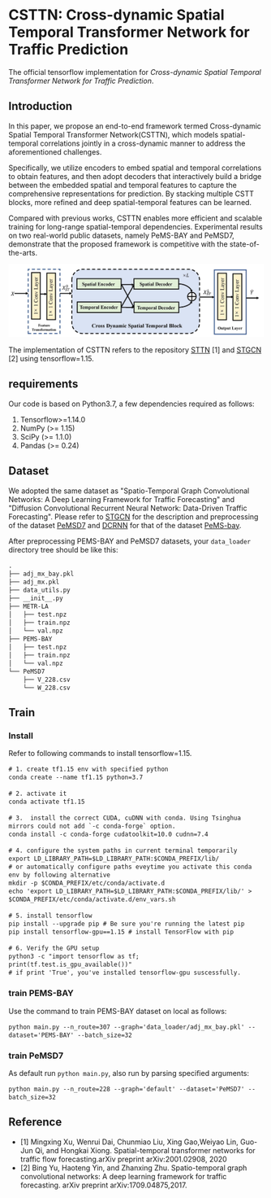 # CSTTN: Cross-dynamic Spatial Temporal Transformer Network for Traffic Prediction

The official tensorflow implementation for *Cross-dynamic Spatial Temporal Transformer Network for Traffic Prediction*.

## Introduction

In this paper, we propose an end-to-end framework termed Cross-dynamic Spatial Temporal Transformer Network(CSTTN), which models spatial-temporal correlations jointly in a cross-dynamic manner to address the aforementioned challenges.

Specifically, we utilize encoders to embed spatial and temporal correlations to obtain features, and then adopt decoders that interactively build a bridge between the embedded spatial and temporal features to capture the comprehensive representations for prediction. By stacking multiple CSTT blocks, more refined and deep spatial-temporal features can be learned.

Compared with previous works, CSTTN enables more efficient and scalable training for long-range spatial-temporal dependencies. Experimental results on two real-world public datasets, namely PeMS-BAY and PeMSD7, demonstrate that the proposed framework is competitive with the state-of-the-arts.

![overview](figures/overview.jpg)

The implementation of CSTTN refers to the repository [STTN](https://github.com/xumingxingsjtu/STTN) [1] and [STGCN](https://github.com/VeritasYin/STGCN_IJCAI-18) [2] using tensorflow=1.15.

## requirements

Our code is based on Python3.7, a few dependencies required as follows:

1. Tensorflow>=1.14.0
2. NumPy (>= 1.15)
3. SciPy (>= 1.1.0)
4. Pandas (>= 0.24)

## Dataset

We adopted the same dataset as "Spatio-Temporal Graph Convolutional Networks:
A Deep Learning Framework for Traffic Forecasting" and "Diffusion Convolutional Recurrent Neural Network: Data-Driven Traffic Forecasting". Please refer to [STGCN](https://github.com/VeritasYin/STGCN_IJCAI-18) for
the description and preprocessing of the dataset [PeMSD7](https://pems.dot.ca.gov) and [DCRNN](https://github.com/liyaguang/DCRNN) for that of the dataset [PeMS-bay](https://github.com/liyaguang/DCRNN).

After preprocessing PEMS-BAY and PeMSD7 datasets, your `data_loader` directory tree should be like this:

```tree
.
├── adj_mx_bay.pkl
├── adj_mx.pkl
├── data_utils.py
├── __init__.py
├── METR-LA
│   ├── test.npz
│   ├── train.npz
│   └── val.npz
├── PEMS-BAY
│   ├── test.npz
│   ├── train.npz
│   └── val.npz
└── PeMSD7
    ├── V_228.csv
    └── W_228.csv
```

## Train

### Install

Refer to following commands to install tensorflow=1.15.

```shell
# 1. create tf1.15 env with specified python
conda create --name tf1.15 python=3.7

# 2. activate it
conda activate tf1.15

# 3.  install the correct CUDA, cuDNN with conda. Using Tsinghua mirrors could not add `-c conda-forge` option.
conda install -c conda-forge cudatoolkit=10.0 cudnn=7.4

# 4. configure the system paths in current terminal temporarily
export LD_LIBRARY_PATH=$LD_LIBRARY_PATH:$CONDA_PREFIX/lib/
# or automatically configure paths eveytime you activate this conda env by following alternative
mkdir -p $CONDA_PREFIX/etc/conda/activate.d
echo 'export LD_LIBRARY_PATH=$LD_LIBRARY_PATH:$CONDA_PREFIX/lib/' > $CONDA_PREFIX/etc/conda/activate.d/env_vars.sh

# 5. install tensorflow
pip install --upgrade pip # Be sure you're running the latest pip
pip install tensorflow-gpu==1.15 # install TensorFlow with pip

# 6. Verify the GPU setup
python3 -c "import tensorflow as tf; print(tf.test.is_gpu_available())"
# if print 'True', you've installed tensorflow-gpu suscessfully. 
```

### train PEMS-BAY

Use the command to train PEMS-BAY dataset on local as follows:

```shell
python main.py --n_route=307 --graph='data_loader/adj_mx_bay.pkl' --dataset='PEMS-BAY' --batch_size=32
```

### train PeMSD7

As default run `python main.py`, also run by parsing specified arguments:

```shell
python main.py --n_route=228 --graph='default' --dataset='PeMSD7' --batch_size=32
```

<!-- ## Citation

If you find this repository, e.g., the code and the datasets, useful in your research, please cite the following paper:

```
@article{xu2020spatial,title={Spatial-temporal transformer networks for traffic flow forecasting},
author={Xu, Mingxing and Dai, Wenrui and Liu, Chunmiao and Gao, Xing and Lin, Weiyao and Qi, Guo-Jun and Xiong, Hongkai},
journal={arXiv preprint arXiv:2001.02908},
year={2020}
}
``` -->

## Reference

+ [1] Mingxing Xu, Wenrui Dai, Chunmiao Liu, Xing Gao,Weiyao Lin, Guo-Jun Qi, and Hongkai Xiong. Spatial-temporal transformer networks for traffic flow forecasting.arXiv preprint arXiv:2001.02908, 2020
+ [2] Bing Yu, Haoteng Yin, and Zhanxing Zhu. Spatio-temporal graph convolutional networks: A deep learning framework for traffic forecasting. arXiv preprint arXiv:1709.04875,2017.

